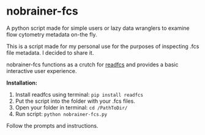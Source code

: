 # nobrainer-fcs
A python script made for simple users or lazy data wranglers to examine flow cytometry metadata on-the fly.

This is a script made for my personal use for the purposes of inspecting .fcs file metadata. I decided to share it.

nobrainer-fcs functions as a crutch for [readfcs](https://github.com/laminlabs/readfcs) and provides a basic interactive user experience.

**Installation:**

1. Install readfcs using terminal:
`pip install readfcs`
2. Put the script into the folder with your .fcs files.
3. Open your folder in terminal:
`cd /PathToDir/`
4. Run script:
`python nobrainer-fcs.py`

 Follow the prompts and instructions.
